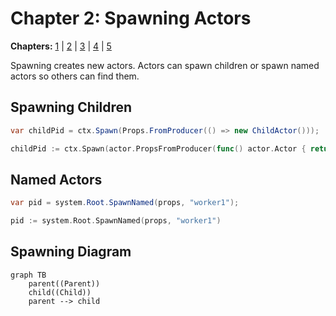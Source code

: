 # Chapter 2: Spawning Actors

**Chapters:** [1](../chapter-1/) | [2](../chapter-2/) | [3](../chapter-3/) | [4](../chapter-4/) | [5](../chapter-5/)


Spawning creates new actors. Actors can spawn children or spawn named actors so others can find them.

## Spawning Children

```csharp
var childPid = ctx.Spawn(Props.FromProducer(() => new ChildActor()));
```

```go
childPid := ctx.Spawn(actor.PropsFromProducer(func() actor.Actor { return &childActor{} }))
```

## Named Actors

```csharp
var pid = system.Root.SpawnNamed(props, "worker1");
```

```go
pid := system.Root.SpawnNamed(props, "worker1")
```

## Spawning Diagram

```mermaid
graph TB
    parent((Parent))
    child((Child))
    parent --> child
```
